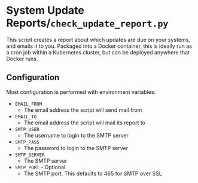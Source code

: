# System Update Reports/`check_update_report.py`

This script creates a report about which updates are due on your systems, and emails it to you. Packaged into a Docker container, this is ideally run as a cron job within a Kubernetes cluster, but can be deployed anywhere that Docker runs.

## Configuration
Most configuration is performed with environment variables:
- `EMAIL_FROM`
  - The email address the script will send mail from
- `EMAIL_TO`
  - The email address the script will mail its report to
- `SMTP_USER`
  - The username to login to the SMTP server
- `SMTP_PASS`
  - The password to login to the SMTP server
- `SMTP_SERVER`
  - The SMTP server
- `SMTP_PORT` - Optional
  - The SMTP port. This defaults to 465 for SMTP over SSL